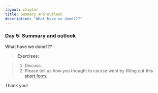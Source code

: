 ```yaml
---
layout: chapter
title: Summary and outlook
description: "What have we done???"
---
```


### Day 5: Summary and outlook

What have we done???

> **Exercises:** 

> 1. Discuss.
> 2. Please tell us how you thought to course went by filling out this [short form](https://goo.gl/forms/yQFmjsoR9TwCpFT03).

Thank you!


<!-- ~~~~
// Here is the code for the determiners model

// worlds contain two individuals that can be blue and can be feps
var worldPrior = function(){
  return [{fep: flip(0.5), blue: flip(0.5)},
          {fep: flip(0.5), blue: flip(0.5)}]
}

// possible utterances
var utterances = ["the fep is blue", 
                  "a fep is blue", 
                  ""
                 ];

// utterance costs:
var cost = function(u) {
    return 1
}

// utterance prior choose utterances in proportion to their (negative) cost
var utterancePrior = function() {
  return utterances[discrete(map(function(u) {return Math.exp(-cost(u));}, 
                                 utterances))];
};  

//meaning function
var meaning = function(utterance, world) {
  if (utterance=="") return true
  var words = utterance.split(" ")
  var det = words[0]
  var cat = words[1]
  var prop = words[3]
  if (det==="the") {
    //sample a fep and check if it's blue
    var catMembers = filter(function(x){return x[cat]}, world)
    if (catMembers.length == 0) {return false}
    var sampledMember = uniformDraw(catMembers) 
    return sampledMember[prop]
  } else { //"a": check for blue feps
    return any(function(x){x[cat] & x[prop]}, world)
  }};

// literal listener infers world given utterance
var literalListener = cache(function(utterance) {
  return Infer({method : "enumerate"},
               function() {
    var world = worldPrior()
    condition(meaning(utterance, world))
    return world;
  })
})

// speaker chooses utterance given world
var speaker = cache(function(world) {
  return Infer({method : "enumerate"},
               function() {
    var utterance = utterancePrior();
    observe(literalListener(utterance),world)
    return utterance;
  });
});

// pragmatic listener infers worls given utterance
var pragmaticListener = cache(function(utterance) {
  return Infer({method : "enumerate"},
               function() {
    var world = worldPrior();
    observe(speaker(world),utterance)
    return world
  });
});

// pragmatic speaker chooses utterance given world
var speaker2 = cache(function(world) {
  return Infer({method : "enumerate"},
               function() {
    var utterance = utterancePrior();
    observe(pragmaticListener(utterance),world)
    return utterance;
  });
});

// two blue feps
var w_1111 = [{fep: true, blue: true},
              {fep: true, blue: true}]   
// one blue fep, one non-blue fep
var w_1112 = [{fep: true, blue: true},
              {fep: true, blue: false}]                              
// two non-blue feps
var w_1212 = [{fep: true, blue: false},
              {fep: true, blue: false}]   
// one blue fep, one blue other
var w_1121 = [{fep: true, blue: true},
              {fep: false, blue: true}]                   
// one blue fep, one non-blue other
var w_1122 = [{fep: true, blue: true},
              {fep: false, blue: false}]                   
// one non-blue fep, one blue other
var w_1221 = [{fep: true, blue: false},
              {fep: false, blue: true}]   
// one non-blue fep, one non-blue other
var w_1222 = [{fep: true, blue: false},
              {fep: false, blue: false}]   

print("pragmatic listeners's interpretation of 'the fep is blue':")
viz.auto(pragmaticListener("the fep is blue"))
print("pragmatic listeners's interpretation of 'a fep is blue':")
viz.auto(pragmaticListener("a fep is blue"))

print("pragmatic speaker's utterance choice for a world with two blue feps:")
viz.auto(speaker2(w_1111))

~~~~


~~~~
// worlds contain two individuals that can be blue and can be feps
var worldPrior = function(){
  return [{fep: flip(0.5), blue: flip(0.5)},
          {fep: flip(0.5), blue: flip(0.5)}]
}

// possible utterances
var utterances = ["the fep is blue", 
                  "a fep is blue", 
                  "the fep isnt blue", 
                  "a fep isnt blue", 
                  "",
                  "every thing is blue",
                  "every thing isnt blue"
                 ];

// utterance costs: negative utterances are twice as expensive
var cost = function(u) {
  var words = u.split(" ")
  var verb = words[2]
  if (verb==="isnt") {
    return 2
  } else {
    return 1
  }
}

// utterance prior choose utterances in proportion to their (negative) cost
var utterancePrior = function() {
  return utterances[discrete(map(function(u) {return Math.exp(-cost(u));}, 
                                 utterances))];
};  

//meaning function
var meaning = function(utterance, world) {
  if (utterance=="") return true
  var words = utterance.split(" ")
  var det = words[0]
  var cat = words[1]
  var verb = words[2]
  var prop = words[3]
  if (det==="every") {
    if (verb == "is") { //check that everything is blue
      return all(function(x){x[prop]}, world)
    } else { //check that nothing is blue
      return all(function(x){!x[prop]}, world)
    }
  }
  if (det==="the") {
    //sample a fep and check if it's blue
    var catMembers = filter(function(x){return x[cat]}, world)
    if (catMembers.length == 0) {return false}
    var sampledMember = uniformDraw(catMembers) 
    if (verb == "is") {return sampledMember[prop]
                      } else {return !sampledMember[prop]}
  } else { //"a": check for blue feps
    if (verb == "is") {return any(function(x){x[cat] & x[prop]}, world)
                      } else {return any(function(x){x[cat] & !x[prop]}, world)
                             }}};

// literal listener infers world given utterance
var literalListener = cache(function(utterance) {
  return Infer({method : "enumerate"},
               function() {
    var world = worldPrior()
    condition(meaning(utterance, world))
    return world;
  })
})

// speaker chooses utterance given world
var speaker = cache(function(world) {
  return Infer({method : "enumerate"},
               function() {
    var utterance = utterancePrior();
    observe(literalListener(utterance),world)
    return utterance;
  });
});

// pragmatic listener infers worls given utterance
var pragmaticListener = cache(function(utterance) {
  return Infer({method : "enumerate"},
               function() {
    var world = worldPrior();
    observe(speaker(world),utterance)
    return world
  });
});

// pragmatic speaker chooses utterance given world
var speaker2 = cache(function(world) {
  return Infer({method : "enumerate"},
               function() {
    var utterance = utterancePrior();
    observe(pragmaticListener(utterance),world)
    return utterance;
  });
});

// two blue feps
var w_1111 = [{fep: true, blue: true},
              {fep: true, blue: true}]   
// one blue fep, one non-blue fep
var w_1112 = [{fep: true, blue: true},
              {fep: true, blue: false}]                              
// two non-blue feps
var w_1212 = [{fep: true, blue: false},
              {fep: true, blue: false}]   
// one blue fep, one blue other
var w_1121 = [{fep: true, blue: true},
              {fep: false, blue: true}]                   
// one blue fep, one non-blue other
var w_1122 = [{fep: true, blue: true},
              {fep: false, blue: false}]                   
// one non-blue fep, one blue other
var w_1221 = [{fep: true, blue: false},
              {fep: false, blue: true}]   
// one non-blue fep, one non-blue other
var w_1222 = [{fep: true, blue: false},
              {fep: false, blue: false}]   

print("pragmatic listeners's interpretation of 'the fep is blue':")
viz.auto(pragmaticListener("the fep is blue"))
print("pragmatic listeners's interpretation of 'a fep is blue':")
viz.auto(pragmaticListener("a fep is blue"))

print("pragmatic speaker's utterance choice for a world with two blue feps:")
viz.auto(speaker2(w_1111))

~~~~

~~~~
// Here is the code for the modifiers model

~~~~ -->

